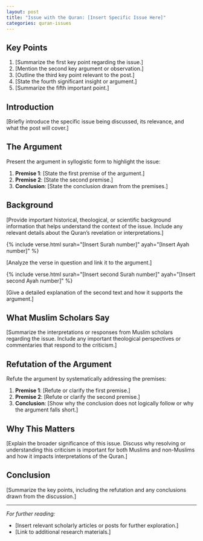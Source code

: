 ```yaml
---
layout: post
title: "Issue with the Quran: [Insert Specific Issue Here]"
categories: quran-issues
---
```


## Key Points

1. [Summarize the first key point regarding the issue.]
2. [Mention the second key argument or observation.]
3. [Outline the third key point relevant to the post.]
4. [State the fourth significant insight or argument.]
5. [Summarize the fifth important point.]

## Introduction

[Briefly introduce the specific issue being discussed, its relevance, and what the post will cover.]

## The Argument

Present the argument in syllogistic form to highlight the issue:

1. **Premise 1**: [State the first premise of the argument.]
2. **Premise 2**: [State the second premise.]
3. **Conclusion**: [State the conclusion drawn from the premises.]

## Background

[Provide important historical, theological, or scientific background information that helps understand the context of the issue. Include any relevant details about the Quran’s revelation or interpretations.]

{% include verse.html surah="[Insert Surah number]" ayah="[Insert Ayah number]" %}

[Analyze the verse in question and link it to the argument.]

{% include verse.html surah="[Insert second Surah number]" ayah="[Insert second Ayah number]" %}

[Give a detailed explanation of the second text and how it supports the argument.]

## What Muslim Scholars Say

[Summarize the interpretations or responses from Muslim scholars regarding the issue. Include any important theological perspectives or commentaries that respond to the criticism.]

## Refutation of the Argument

Refute the argument by systematically addressing the premises:

1. **Premise 1**: [Refute or clarify the first premise.]
2. **Premise 2**: [Refute or clarify the second premise.]
3. **Conclusion**: [Show why the conclusion does not logically follow or why the argument falls short.]

## Why This Matters

[Explain the broader significance of this issue. Discuss why resolving or understanding this criticism is important for both Muslims and non-Muslims and how it impacts interpretations of the Quran.]

## Conclusion

[Summarize the key points, including the refutation and any conclusions drawn from the discussion.]

---

*For further reading:*

- [Insert relevant scholarly articles or posts for further exploration.]
- [Link to additional research materials.]
